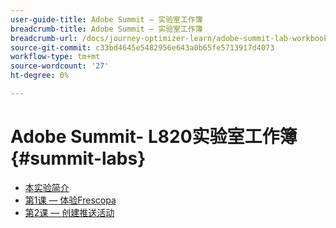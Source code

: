 ```yaml
---
user-guide-title: Adobe Summit — 实验室工作簿
breadcrumb-title: Adobe Summit — 实验室工作簿
breadcrumb-url: /docs/journey-optimizer-learn/adobe-summit-lab-workbooks/overview.html
source-git-commit: c33bd4645e5482956e643a0b65fe5713917d4073
workflow-type: tm+mt
source-wordcount: '27'
ht-degree: 0%

---
```



# Adobe Summit- L820实验室工作簿 {#summit-labs}

+ [本实验简介](/help/summit/l820-lab-workbook/lab-overview.md)
+ [第1课 — 体验Frescopa](/help/summit/l820-lab-workbook/lesson-1-experience-frescopa.md)
+ [第2课 — 创建推送活动](/help/summit/l820-lab-workbook/lesson-2-create-a-push-campaign.md)
